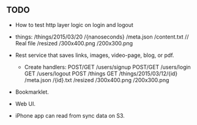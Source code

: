 ## TODO

* How to test http layer logic on login and logout

* things:
    /things/2015/03/20
        /{nanoseconds}
            /meta.json
            /content.txt // Real file
            /resized
                /300x400.png
                /200x300.png

* Rest service that saves links, images, video-page, blog, or pdf.
    * Create handlers:
        POST/GET /users/signup
        POST/GET /users/login
        GET      /users/logout
        POST     /things
        GET      /things/2015/03/12/{id}
                    /meta.json
                    /{id}.txt
                    /resized
                        /300x400.png
                        /200x300.png


* Bookmarklet.

* Web UI.

* iPhone app can read from sync data on S3.